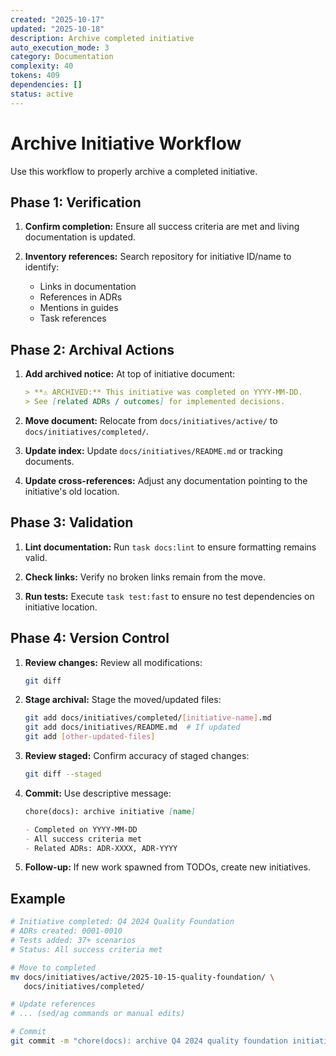 ```yaml
---
created: "2025-10-17"
updated: "2025-10-18"
description: Archive completed initiative
auto_execution_mode: 3
category: Documentation
complexity: 40
tokens: 409
dependencies: []
status: active
---
```


# Archive Initiative Workflow

Use this workflow to properly archive a completed initiative.

## Phase 1: Verification

1. **Confirm completion:** Ensure all success criteria are met and living documentation is updated.

2. **Inventory references:** Search repository for initiative ID/name to identify:
   - Links in documentation
   - References in ADRs
   - Mentions in guides
   - Task references

## Phase 2: Archival Actions

1. **Add archived notice:** At top of initiative document:

   ```markdown
   > **⚠️ ARCHIVED:** This initiative was completed on YYYY-MM-DD.
   > See [related ADRs / outcomes] for implemented decisions.
   ```

2. **Move document:** Relocate from `docs/initiatives/active/` to `docs/initiatives/completed/`.

3. **Update index:** Update `docs/initiatives/README.md` or tracking documents.

4. **Update cross-references:** Adjust any documentation pointing to the initiative's old location.

## Phase 3: Validation

1. **Lint documentation:** Run `task docs:lint` to ensure formatting remains valid.

2. **Check links:** Verify no broken links remain from the move.

3. **Run tests:** Execute `task test:fast` to ensure no test dependencies on initiative location.

## Phase 4: Version Control

1. **Review changes:** Review all modifications:

   ```bash
   git diff
   ```

2. **Stage archival:** Stage the moved/updated files:

   ```bash
   git add docs/initiatives/completed/[initiative-name].md
   git add docs/initiatives/README.md  # If updated
   git add [other-updated-files]
   ```

3. **Review staged:** Confirm accuracy of staged changes:

   ```bash
   git diff --staged
   ```

4. **Commit:** Use descriptive message:

   ```markdown
   chore(docs): archive initiative [name]

   - Completed on YYYY-MM-DD
   - All success criteria met
   - Related ADRs: ADR-XXXX, ADR-YYYY
   ```

5. **Follow-up:** If new work spawned from TODOs, create new initiatives.

## Example

```bash
# Initiative completed: Q4 2024 Quality Foundation
# ADRs created: 0001-0010
# Tests added: 37+ scenarios
# Status: All success criteria met

# Move to completed
mv docs/initiatives/active/2025-10-15-quality-foundation/ \
   docs/initiatives/completed/

# Update references
# ... (sed/ag commands or manual edits)

# Commit
git commit -m "chore(docs): archive Q4 2024 quality foundation initiative"
```
